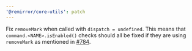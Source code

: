 ```yaml
---
'@remirror/core-utils': patch
---
```


Fix `removeMark` when called with `dispatch = undefined`. This means that `command.<NAME>.isEnabled()` checks should all be fixed if they are using `removeMark` as mentioned in [#784](https://github.com/remirror/remirror/issues/784).
